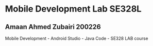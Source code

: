 # Mobile Development Lab SE328L
## Amaan Ahmed Zubairi 200226

Mobile Development - Android Studio - Java Code - SE328 LAB course
